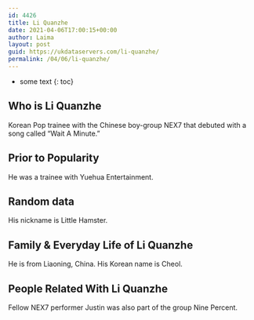 ```yaml
---
id: 4426
title: Li Quanzhe
date: 2021-04-06T17:00:15+00:00
author: Laima
layout: post
guid: https://ukdataservers.com/li-quanzhe/
permalink: /04/06/li-quanzhe/
---
```


* some text
{: toc}


## Who is Li Quanzhe
                  
                  
                  
Korean Pop trainee with the Chinese boy-group NEX7 that debuted with a song called &#8220;Wait A Minute.&#8221;
                  
              
            
              
            
                
                
                
## Prior to Popularity
                  
                  
                  
He was a trainee with Yuehua Entertainment.
                  
              
            
              
            
                
                
                
## Random data
                  
                  
                  
His nickname is Little Hamster.
                  
              
            
              
            
                
                
                
## Family & Everyday Life of Li Quanzhe
                  
                  
                  
He is from Liaoning, China. His Korean name is Cheol.
                  
              
            
              
            
                
                
                
## People Related With Li Quanzhe
                  
                  
                  
Fellow NEX7 performer Justin was also part of the group Nine Percent.
                  
              
            
              
            
                
              
            
              
              
            
            
              
            
          
          
          